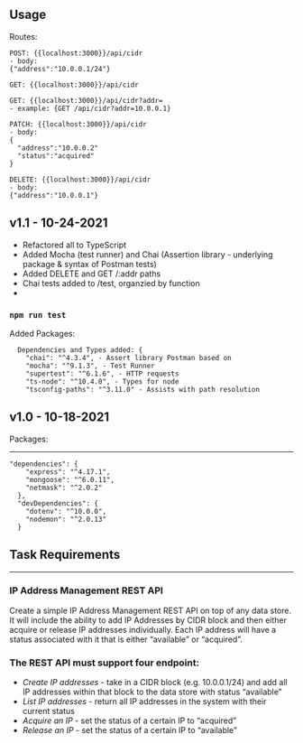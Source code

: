 ## Usage

Routes:

```
POST: {{localhost:3000}}/api/cidr
- body:
{"address":"10.0.0.1/24"}

GET: {{localhost:3000}}/api/cidr

GET: {{localhost:3000}}/api/cidr?addr=
- example: {GET /api/cidr?addr=10.0.0.1}

PATCH: {{localhost:3000}}/api/cidr
- body:
{
  "address":"10.0.0.2"
  "status":"acquired"
}

DELETE: {{localhost:3000}}/api/cidr
- body:
{"address":"10.0.0.1"}

```

## v1.1 - 10-24-2021

- Refactored all to TypeScript
- Added Mocha (test runner) and Chai (Assertion library - underlying package & syntax of Postman tests)
- Added DELETE and GET /:addr paths
- Chai tests added to /test, organzied by function
-

### `npm run test`

Added Packages:

```
  Dependencies and Types added: {
    "chai": "^4.3.4", - Assert library Postman based on
    "mocha": "^9.1.3", - Test Runner
    "supertest": "^6.1.6", - HTTP requests
    "ts-node": "^10.4.0", - Types for node
    "tsconfig-paths": "^3.11.0" - Assists with path resolution
```

## v1.0 - 10-18-2021

Packages:

---

```
"dependencies": {
    "express": "^4.17.1",
    "mongoose": "^6.0.11",
    "netmask": "^2.0.2"
  },
  "devDependencies": {
    "dotenv": "^10.0.0",
    "nodemon": "^2.0.13"
  }
```

## Task Requirements

---

### IP Address Management REST API

Create a simple IP Address Management REST API on top of any data store. It will include the ability to add IP Addresses by CIDR block and then either acquire or release IP addresses individually. Each IP address will have a status associated with it that is either “available” or “acquired”.

### The REST API must support four endpoint:

- _Create IP addresses_ - take in a CIDR block (e.g. 10.0.0.1/24) and add all IP addresses within that block to the data store with status “available”
- _List IP addresses_ - return all IP addresses in the system with their current status
- _Acquire an IP_ - set the status of a certain IP to “acquired”
- _Release an IP_ - set the status of a certain IP to “available”
